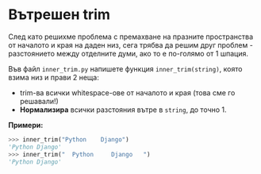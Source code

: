 # Вътрешен trim

След като решихме проблема с премахване на празните пространства от началото и края на даден низ, сега трябва да решим друг проблем - разстоянието между отделните думи, ако то е по-голямо от 1 шпация.

Във файл `inner_trim.py` напишете функция `inner_trim(string)`, която взима низ и прави 2 неща:

* trim-ва всички whitespace-ове от началото и края (това сме го решавали!)
* **Нормализира** всички разстояния вътре в `string`, до точно 1.

**Примери:**

```python
>>> inner_trim("Python    Django")
'Python Django'
>>> inner_trim("  Python     Django   ")
'Python Django'
```